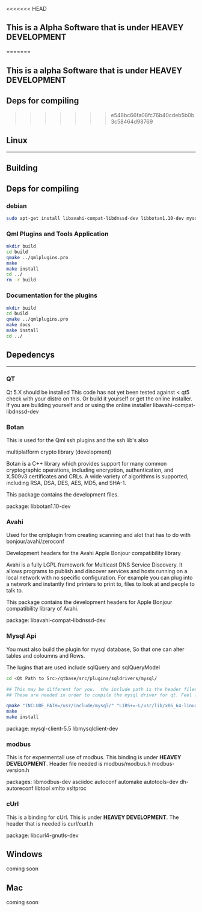 <<<<<<< HEAD
## This is a Alpha Software that is under **HEAVEY DEVELOPMENT**

=======
## This is a alpha Software that is under **HEAVEY DEVELOPMENT**




## Deps for compiling
>>>>>>> e548bc66fa08fc76b40cdeb5b0b3c58464d98769
## Linux
***

## Building
## Deps for compiling
### debian 
```bash
sudo apt-get install libavahi-compat-libdnssd-dev libbotan1.10-dev mysql-client-5.5 libmysqlclient-dev libmodbus-dev asciidoc autoconf automake autotools-dev dh-autoreconf libtool xmlto xsltproc libcurl$
```
### Qml Plugins and Tools Application
```bash
mkdir build
cd build
qmake ../qmlplugins.pro
make
make install
cd ../
rm -r build
```
### Documentation for the plugins

```bash
mkdir build
cd build
qmake ../qmlplugins.pro
make docs
make install
cd ../
```

## Depedencys
***
### QT
Qt 5.X should be installed This code has not yet been tested against < qt5
check with your distro on this.
Or build it yourself or get the online installer.  If you are building yourself and or using the online installer
libavahi-compat-libdnssd-dev

### Botan
This is used for the Qml ssh plugins and the ssh lib's also

multiplatform crypto library (development)

Botan is a C++ library which provides support for many common cryptographic operations,
including encryption,
authentication,
and X.509v3 certificates and CRLs.
A wide variety of algorithms is supported, including RSA, DSA, DES, AES, MD5, and SHA-1.

This package contains the development files.

package: libbotan1.10-dev

### Avahi
Used for the qmlplugin from creating scanning and alot that has to do with bonjour/avahi/zeroconf

Development headers for the Avahi Apple Bonjour compatibility library

Avahi is a fully LGPL framework for Multicast DNS Service Discovery.
It allows programs to publish and discover services and hosts running on a local network with no specific configuration.
For example you can plug into a network and instantly find printers to print to, files to look at and people to talk to.

This package contains the development headers for Apple Bonjour compatibility library of Avahi.

package: libavahi-compat-libdnssd-dev 

### Mysql Api
You must also build the plugin for mysql database,
So that one can alter tables and coloumns and Rows.

The lugins that are used include
sqlQuery and sqlQueryModel 

```bash
cd <Qt Path to Src>/qtbase/src/plugins/sqldrivers/mysql/

## This may be different for you.  the include path is the header files from libmysqlclient-dev The Libs is the linked so file that comes with the mysql-client-5.5
## These are needed in order to compile the mysql driver for qt. Feel free to compile the other drivers that are also in the dir 

qmake "INCLUDE_PATH=/usr/include/mysql/" "LIBS+=-L/usr/lib/x86_64-linux-gnu/libmysqlclient_r.so"  mysql.pro
make
make install
```

package: mysql-client-5.5 libmysqlclient-dev

### modbus
This is for expermentall use of modbus.  This binding is under **HEAVEY DEVELOPMENT**.
Header file needed is
modbus/modbus.h
modbus-version.h

packages: libmodbus-dev asciidoc autoconf automake autotools-dev dh-autoreconf libtool xmlto xsltproc


### cUrl 
This is a binding for cUrl. This is under **HEAVEY DEVELOPMENT**.
The header that is needed is curl/curl.h

package: libcurl4-gnutls-dev 

## Windows
coming soon

## Mac
coming soon

